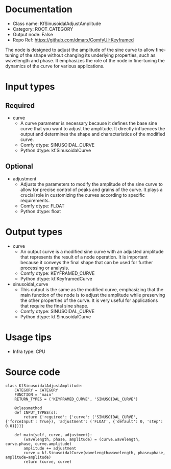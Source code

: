 # Documentation
- Class name: KfSinusoidalAdjustAmplitude
- Category: ROOT_CATEGORY
- Output node: False
- Repo Ref: https://github.com/dmarx/ComfyUI-Keyframed

The node is designed to adjust the amplitude of the sine curve to allow fine-tuning of the shape without changing its underlying properties, such as wavelength and phase. It emphasizes the role of the node in fine-tuning the dynamics of the curve for various applications.

# Input types
## Required
- curve
    - A curve parameter is necessary because it defines the base sine curve that you want to adjust the amplitude. It directly influences the output and determines the shape and characteristics of the modified curve.
    - Comfy dtype: SINUSOIDAL_CURVE
    - Python dtype: kf.SinusoidalCurve
## Optional
- adjustment
    - Adjusts the parameters to modify the amplitude of the sine curve to allow for precise control of peaks and grains of the curve. It plays a crucial role in customizing the curves according to specific requirements.
    - Comfy dtype: FLOAT
    - Python dtype: float

# Output types
- curve
    - An output curve is a modified sine curve with an adjusted amplitude that represents the result of a node operation. It is important because it conveys the final shape that can be used for further processing or analysis.
    - Comfy dtype: KEYFRAMED_CURVE
    - Python dtype: kf.KeyframedCurve
- sinusoidal_curve
    - This output is the same as the modified curve, emphasizing that the main function of the node is to adjust the amplitude while preserving the other properties of the curve. It is very useful for applications that require the final sine shape.
    - Comfy dtype: SINUSOIDAL_CURVE
    - Python dtype: kf.SinusoidalCurve

# Usage tips
- Infra type: CPU

# Source code
```
class KfSinusoidalAdjustAmplitude:
    CATEGORY = CATEGORY
    FUNCTION = 'main'
    RETURN_TYPES = ('KEYFRAMED_CURVE', 'SINUSOIDAL_CURVE')

    @classmethod
    def INPUT_TYPES(s):
        return {'required': {'curve': ('SINUSOIDAL_CURVE', {'forceInput': True}), 'adjustment': ('FLOAT', {'default': 0, 'step': 0.01})}}

    def main(self, curve, adjustment):
        (wavelength, phase, amplitude) = (curve.wavelength, curve.phase, curve.amplitude)
        amplitude += adjustment
        curve = kf.SinusoidalCurve(wavelength=wavelength, phase=phase, amplitude=amplitude)
        return (curve, curve)
```